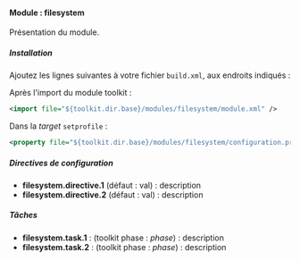 #### Module : filesystem

Présentation du module.

##### Installation

Ajoutez les lignes suivantes à votre fichier ```build.xml```, aux endroits indiqués :

Après l'import du module toolkit :
 ```xml
 <import file="${toolkit.dir.base}/modules/filesystem/module.xml" />
 ```

Dans la *target* ```setprofile``` :
```xml
<property file="${toolkit.dir.base}/modules/filesystem/configuration.properties" />
```

##### Directives de configuration

* **filesystem.directive.1** (défaut : val) : description
* **filesystem.directive.2** (défaut : val) : description

##### Tâches

* **filesystem.task.1** : (toolkit phase : *phase*) : description
* **filesystem.task.2** : (toolkit phase : *phase*) : description
